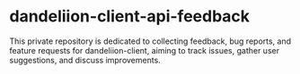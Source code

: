 # dandeliion-client-api-feedback
This private repository is dedicated to collecting feedback, bug reports, and feature requests for dandeliion-client, aiming to track issues, gather user suggestions, and discuss improvements.
